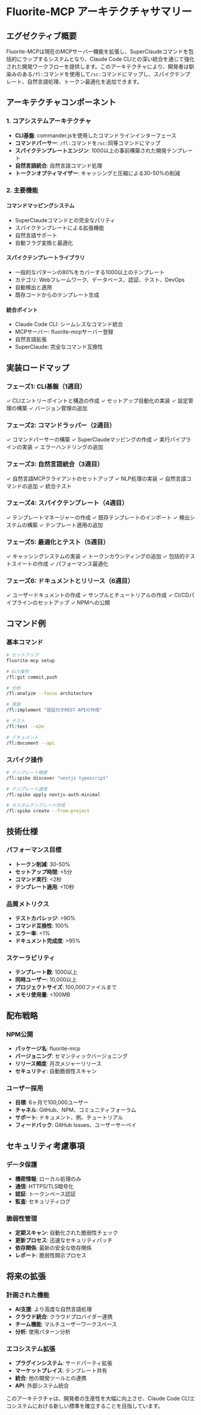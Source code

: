 # Fluorite-MCP アーキテクチャサマリー

## エグゼクティブ概要

Fluorite-MCPは現在のMCPサーバー機能を拡張し、SuperClaudeコマンドを包括的にラップするシステムとなり、Claude Code CLIとの深い統合を通じて強化された開発ワークフローを提供します。このアーキテクチャにより、開発者は馴染みのある`/fl:`コマンドを使用して`/sc:`コマンドにマップし、スパイクテンプレート、自然言語処理、トークン最適化を追加できます。

## アーキテクチャコンポーネント

### 1. コアシステムアーキテクチャ
- **CLI基盤**: commander.jsを使用したコマンドラインインターフェース
- **コマンドパーサー**: `/fl:`コマンドを`/sc:`同等コマンドにマップ
- **スパイクテンプレートエンジン**: 1000以上の事前構築された開発テンプレート
- **自然言語統合**: 自然言語コマンド処理
- **トークンオプティマイザー**: キャッシングと圧縮による30-50%の削減

### 2. 主要機能

#### コマンドマッピングシステム
- SuperClaudeコマンドとの完全なパリティ
- スパイクテンプレートによる拡張機能
- 自然言語サポート
- 自動フラグ変換と最適化

#### スパイクテンプレートライブラリ
- 一般的なパターンの80%をカバーする1000以上のテンプレート
- カテゴリ: Webフレームワーク、データベース、認証、テスト、DevOps
- 自動検出と適用
- 既存コードからのテンプレート生成

#### 統合ポイント
- Claude Code CLI: シームレスなコマンド統合
- MCPサーバー: fluorite-mcpサーバー登録
- 自然言語拡張
- SuperClaude: 完全なコマンド互換性

## 実装ロードマップ

### フェーズ1: CLI基盤（1週目）
✓ CLIエントリーポイントと構造の作成
✓ セットアップ自動化の実装
✓ 設定管理の構築
✓ バージョン管理の追加

### フェーズ2: コマンドラッパー（2週目）
✓ コマンドパーサーの構築
✓ SuperClaudeマッピングの作成
✓ 実行パイプラインの実装
✓ エラーハンドリングの追加

### フェーズ3: 自然言語統合（3週目）
✓ 自然言語MCPクライアントのセットアップ
✓ NLP処理の実装
✓ 自然言語コマンドの追加
✓ 統合テスト

### フェーズ4: スパイクテンプレート（4週目）
✓ テンプレートマネージャーの作成
✓ 既存テンプレートのインポート
✓ 検出システムの構築
✓ テンプレート適用の追加

### フェーズ5: 最適化とテスト（5週目）
✓ キャッシングシステムの実装
✓ トークンカウンティングの追加
✓ 包括的テストスイートの作成
✓ パフォーマンス最適化

### フェーズ6: ドキュメントとリリース（6週目）
✓ ユーザードキュメントの作成
✓ サンプルとチュートリアルの作成
✓ CI/CDパイプラインのセットアップ
✓ NPMへの公開

## コマンド例

### 基本コマンド
```bash
# セットアップ
fluorite-mcp setup

# Git操作
/fl:git commit,push

# 分析
/fl:analyze --focus architecture

# 実装
/fl:implement "認証付きREST APIの作成"

# テスト
/fl:test --e2e

# ドキュメント
/fl:document --api
```

### スパイク操作
```bash
# テンプレート検索
/fl:spike discover "nextjs typescript"

# テンプレート適用
/fl:spike apply nextjs-auth-minimal

# カスタムテンプレート作成
/fl:spike create --from-project
```

## 技術仕様

### パフォーマンス目標
- **トークン削減**: 30-50%
- **セットアップ時間**: <5分
- **コマンド実行**: <2秒
- **テンプレート適用**: <10秒

### 品質メトリクス
- **テストカバレッジ**: >90%
- **コマンド互換性**: 100%
- **エラー率**: <1%
- **ドキュメント完成度**: >95%

### スケーラビリティ
- **テンプレート数**: 1000以上
- **同時ユーザー**: 10,000以上
- **プロジェクトサイズ**: 100,000ファイルまで
- **メモリ使用量**: <100MB

## 配布戦略

### NPM公開
- **パッケージ名**: fluorite-mcp
- **バージョニング**: セマンティックバージョニング
- **リリース頻度**: 月次メジャーリリース
- **セキュリティ**: 自動脆弱性スキャン

### ユーザー採用
- **目標**: 6ヶ月で100,000ユーザー
- **チャネル**: GitHub、NPM、コミュニティフォーラム
- **サポート**: ドキュメント、例、チュートリアル
- **フィードバック**: GitHub Issues、ユーザーサーベイ

## セキュリティ考慮事項

### データ保護
- **機密情報**: ローカル処理のみ
- **通信**: HTTPS/TLS暗号化
- **認証**: トークンベース認証
- **監査**: セキュリティログ

### 脆弱性管理
- **定期スキャン**: 自動化された脆弱性チェック
- **更新プロセス**: 迅速なセキュリティパッチ
- **依存関係**: 最新の安全な依存関係
- **レポート**: 脆弱性開示プロセス

## 将来の拡張

### 計画された機能
- **AI支援**: より高度な自然言語処理
- **クラウド統合**: クラウドプロバイダー連携
- **チーム機能**: マルチユーザーワークスペース
- **分析**: 使用パターン分析

### エコシステム拡張
- **プラグインシステム**: サードパーティ拡張
- **マーケットプレイス**: テンプレート共有
- **統合**: 他の開発ツールとの連携
- **API**: 外部システム統合

このアーキテクチャは、開発者の生産性を大幅に向上させ、Claude Code CLIエコシステムにおける新しい標準を確立することを目指しています。